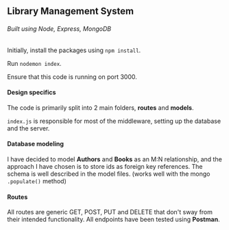 ## Library Management System

###### Built using Node, Express, MongoDB

Initially, install the packages using `npm install`.

Run `nodemon index`.

Ensure that this code is running on port 3000.

#### Design specifics

The code is primarily split into 2 main folders, **routes** and **models**.

`index.js` is responsible for most of the middleware, setting up the database and the server.

#### Database modeling

I have decided to model **Authors** and **Books** as an M:N relationship, and the approach I have chosen is to store ids as foreign key references. The schema is well described in the model files. (works well with the mongo `.populate()` method)

#### Routes

All routes are generic GET, POST, PUT and DELETE that don't sway from their intended functionality.
All endpoints have been tested using **Postman**.


